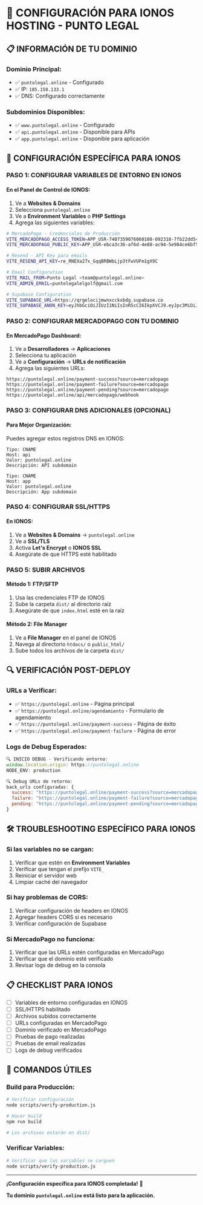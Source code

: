 # 🚀 CONFIGURACIÓN PARA IONOS HOSTING - PUNTO LEGAL

## 📋 **INFORMACIÓN DE TU DOMINIO**

### **Dominio Principal:**
- ✅ `puntolegal.online` - Configurado
- ✅ IP: `185.158.133.1`
- ✅ DNS: Configurado correctamente

### **Subdominios Disponibles:**
- ✅ `www.puntolegal.online` - Configurado
- ✅ `api.puntolegal.online` - Disponible para APIs
- ✅ `app.puntolegal.online` - Disponible para aplicación

## 🔧 **CONFIGURACIÓN ESPECÍFICA PARA IONOS**

### **PASO 1: CONFIGURAR VARIABLES DE ENTORNO EN IONOS**

#### **En el Panel de Control de IONOS:**
1. Ve a **Websites & Domains**
2. Selecciona `puntolegal.online`
3. Ve a **Environment Variables** o **PHP Settings**
4. Agrega las siguientes variables:

```bash
# MercadoPago - Credenciales de Producción
VITE_MERCADOPAGO_ACCESS_TOKEN=APP_USR-7407359076060108-092318-7fb22dd54bc0d3e4a42accab058e8a3e-229698947
VITE_MERCADOPAGO_PUBLIC_KEY=APP_USR-ebca3c36-af6d-4e88-ac94-5e984ce6bf5e

# Resend - API Key para emails
VITE_RESEND_API_KEY=re_RNEXa27x_GqqBRBWbLjp3tFwVUFm1gX9C

# Email Configuration
VITE_MAIL_FROM=Punto Legal <team@puntolegal.online>
VITE_ADMIN_EMAIL=puntolegalelgolf@gmail.com

# Supabase Configuration
VITE_SUPABASE_URL=https://qrgelocijmwnxcckxbdg.supabase.co
VITE_SUPABASE_ANON_KEY=eyJhbGciOiJIUzI1NiIsInR5cCI6IkpXVCJ9.eyJpc3MiOiJzdXBhYmFzZSIsInJlZiI6InFyZ2Vsb2Npam13bnhjY2t4YmRnIiwicm9sZSI6ImFub24iLCJpYXQiOjE3NTc4MDI0MjksImV4cCI6MjA3MzM3ODQyOX0.0q_3bb8bKR8VVZZAK_hYvhvLSTaU1iozmO5fKALjbI
```

### **PASO 2: CONFIGURAR MERCADOPAGO CON TU DOMINIO**

#### **En MercadoPago Dashboard:**
1. Ve a **Desarrolladores** → **Aplicaciones**
2. Selecciona tu aplicación
3. Ve a **Configuración** → **URLs de notificación**
4. Agrega las siguientes URLs:

```
https://puntolegal.online/payment-success?source=mercadopago
https://puntolegal.online/payment-failure?source=mercadopago
https://puntolegal.online/payment-pending?source=mercadopago
https://puntolegal.online/api/mercadopago/webhook
```

### **PASO 3: CONFIGURAR DNS ADICIONALES (OPCIONAL)**

#### **Para Mejor Organización:**
Puedes agregar estos registros DNS en IONOS:

```
Tipo: CNAME
Host: api
Valor: puntolegal.online
Descripción: API subdomain

Tipo: CNAME
Host: app
Valor: puntolegal.online
Descripción: App subdomain
```

### **PASO 4: CONFIGURAR SSL/HTTPS**

#### **En IONOS:**
1. Ve a **Websites & Domains** → `puntolegal.online`
2. Ve a **SSL/TLS**
3. Activa **Let's Encrypt** o **IONOS SSL**
4. Asegúrate de que HTTPS esté habilitado

### **PASO 5: SUBIR ARCHIVOS**

#### **Método 1: FTP/SFTP**
1. Usa las credenciales FTP de IONOS
2. Sube la carpeta `dist/` al directorio raíz
3. Asegúrate de que `index.html` esté en la raíz

#### **Método 2: File Manager**
1. Ve a **File Manager** en el panel de IONOS
2. Navega al directorio `htdocs/` o `public_html/`
3. Sube todos los archivos de la carpeta `dist/`

## 🔍 **VERIFICACIÓN POST-DEPLOY**

### **URLs a Verificar:**
- ✅ `https://puntolegal.online` - Página principal
- ✅ `https://puntolegal.online/agendamiento` - Formulario de agendamiento
- ✅ `https://puntolegal.online/payment-success` - Página de éxito
- ✅ `https://puntolegal.online/payment-failure` - Página de error

### **Logs de Debug Esperados:**
```javascript
🔍 INICIO DEBUG - Verificando entorno:
window.location.origin: https://puntolegal.online
NODE_ENV: production

🔍 Debug URLs de retorno:
back_urls configuradas: {
  success: "https://puntolegal.online/payment-success?source=mercadopago",
  failure: "https://puntolegal.online/payment-failure?source=mercadopago",
  pending: "https://puntolegal.online/payment-pending?source=mercadopago"
}
```

## 🛠️ **TROUBLESHOOTING ESPECÍFICO PARA IONOS**

### **Si las variables no se cargan:**
1. Verificar que estén en **Environment Variables**
2. Verificar que tengan el prefijo `VITE_`
3. Reiniciar el servidor web
4. Limpiar caché del navegador

### **Si hay problemas de CORS:**
1. Verificar configuración de headers en IONOS
2. Agregar headers CORS si es necesario
3. Verificar configuración de Supabase

### **Si MercadoPago no funciona:**
1. Verificar que las URLs estén configuradas en MercadoPago
2. Verificar que el dominio esté verificado
3. Revisar logs de debug en la consola

## 📋 **CHECKLIST PARA IONOS**

- [ ] Variables de entorno configuradas en IONOS
- [ ] SSL/HTTPS habilitado
- [ ] Archivos subidos correctamente
- [ ] URLs configuradas en MercadoPago
- [ ] Dominio verificado en MercadoPago
- [ ] Pruebas de pago realizadas
- [ ] Pruebas de email realizadas
- [ ] Logs de debug verificados

## 🚀 **COMANDOS ÚTILES**

### **Build para Producción:**
```bash
# Verificar configuración
node scripts/verify-production.js

# Hacer build
npm run build

# Los archivos estarán en dist/
```

### **Verificar Variables:**
```bash
# Verificar que las variables se carguen
node scripts/verify-production.js
```

---

**¡Configuración específica para IONOS completada!** 🚀

**Tu dominio `puntolegal.online` está listo para la aplicación.**
